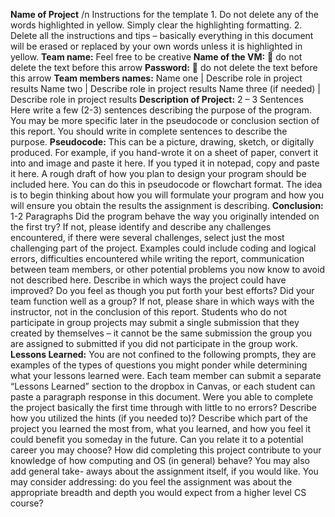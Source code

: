 **Name of Project** /n
Instructions for the template 1. Do not delete any of the words highlighted in yellow.
Simply clear the highlighting formatting. 2. Delete all the instructions and tips – basically
everything in this document will be erased or replaced by your own words unless it is
highlighted in yellow.
**Team name:** Feel free to be creative
**Name of the VM:**  do not delete the text before this arrow
**Password:**  do not delete the text before this arrow
**Team members names:**
Name one | Describe role in project results
Name two | Describe role in project results
Name three (if needed) | Describe role in project results
**Description of Project:** 
2 – 3 Sentences
Here write a few (2-3) sentences describing the purpose of the program. You may be
more specific later in the pseudocode or conclusion section of this report. You should write in
complete sentences to describe the purpose.
**Pseudocode:** 
This can be a picture, drawing, sketch, or digitally produced. For example, if you
hand-wrote it on a sheet of paper, convert it into and image and paste it here. If you typed it
in notepad, copy and paste it here.
A rough draft of how you plan to design your program should be included here. You can
do this in pseudocode or flowchart format. The idea is to begin thinking about how you will
formulate your program and how you will ensure you obtain the results the assignment is
describing.
**Conclusion:** 
1-2 Paragraphs
Did the program behave the way you originally intended on the first try? If not, please
identify and describe any challenges encountered, if there were several challenges, select just
the most challenging part of the project. Examples could include coding and logical errors,
difficulties encountered while writing the report, communication between team members, or
other potential problems you now know to avoid not described here.
Describe in which ways the project could have improved? Do you feel as though you
put forth your best efforts? Did your team function well as a group? If not, please share in
which ways with the instructor, not in the conclusion of this report. Students who do not
participate in group projects may submit a single submission that they created by themselves –
it cannot be the same submission the group you are assigned to submitted if you did not
participate in the group work.
**Lessons Learned:**
You are not confined to the following prompts, they are examples of the types of
questions you might ponder while determining what your lessons learned were. Each team
member can submit a separate “Lessons Learned” section to the dropbox in Canvas, or each
student can paste a paragraph response in this document. Were you able to complete the
project basically the first time through with little to no errors? Describe how you utilized the
hints (if you needed to)? Describe which part of the project you learned the most from, what
you learned, and how you feel it could benefit you someday in the future. Can you relate it to a
potential career you may choose? How did completing this project contribute to your
knowledge of how computing and OS (in general) behave? You may also add general take-
aways about the assignment itself, if you would like. You may consider addressing: do you feel
the assignment was about the appropriate breadth and depth you would expect from a higher
level CS course?
